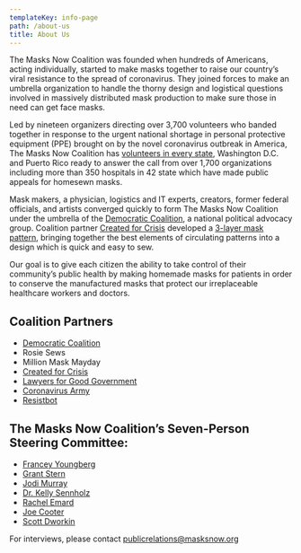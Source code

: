 ```yaml
---
templateKey: info-page
path: /about-us
title: About Us
---
```

The Masks Now Coalition was founded when hundreds of Americans, acting individually, started to make masks together to raise our country’s viral resistance to the spread of coronavirus. They joined forces to make an umbrella organization to handle the thorny design and logistical questions involved in massively distributed mask production to make sure those in need can get face masks.

Led by nineteen organizers directing over 3,700 volunteers who banded together in response to the urgent national shortage in personal protective equipment (PPE) brought on by the novel coronavirus outbreak in America, The Masks Now Coalition has [volunteers in every state](https://masksnow.org/groups-directory), Washington D.C. and Puerto Rico ready to answer the call from over 1,700 organizations including more than 350 hospitals in 42 state which have made public appeals for homesewn masks.

Mask makers, a physician, logistics and IT experts, creators, former federal officials, and artists converged quickly to form The Masks Now Coalition under the umbrella of the [Democratic Coalition](https://www.democraticcoalition.org/), a national political advocacy group. Coalition partner [Created for Crisis](https://www.createdforcrisis.org/) developed a [3-layer mask pattern](https://masksnow.org/patterns/3-layer-pattern/), bringing together the best elements of circulating patterns into a design which is quick and easy to sew.

Our goal is to give each citizen the ability to take control of their community’s public health by making homemade masks for patients in order to conserve the manufactured masks that protect our irreplaceable healthcare workers and doctors.

## Coalition Partners

* [Democratic Coalition](https://www.democraticcoalition.org/)
* Rosie Sews
* Million Mask Mayday
* [Created for Crisis](https://www.createdforcrisis.org/)
* [Lawyers for Good Government](https://www.lawyersforgoodgovernment.org/)
* [Coronavirus Army](https://coronavirusarmy.org/)
* [Resistbot](https://resist.bot/)

## The Masks Now Coalition’s Seven-Person Steering Committee:

* [Francey Youngberg](mailto:francey.youngberg@masksnow.org)
* [Grant Stern](mailto:grantstern@masksnow.org)
* [Jodi Murray](mailto:jodimurray@masksnow.org)
* [Dr. Kelly Sennholz](mailto:DrSennholz@masksnow.org)
* [Rachel Emard](mailto:rachel@masksnow.org)  
* [Joe Cooter](mailto:joe@masksnow.org)
* [Scott Dworkin](mailto:scott@masksnow.org)

For interviews, please contact [publicrelations@masksnow.org](mailto:publicrelations@masksnow.org)